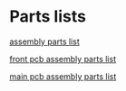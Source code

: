 # Parts lists

[assembly parts list](01.000.00.01.01_assembly_partlist.md)

[front pcb assembly parts list](01.002.00.01.01_front_pcb_assembly_partlist.md)

[main pcb assembly parts list](01.003.00.01.01_main_pcb_assembly_partlist.md)

